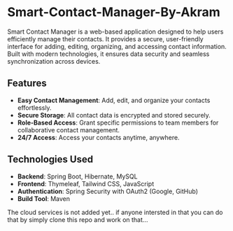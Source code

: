 # Smart-Contact-Manager-By-Akram


Smart Contact Manager is a web-based application designed to help users efficiently manage their contacts. It provides a secure, user-friendly interface for adding, editing, organizing, and accessing contact information. Built with modern technologies, it ensures data security and seamless synchronization across devices.

## Features

- **Easy Contact Management**: Add, edit, and organize your contacts effortlessly.
- **Secure Storage**: All contact data is encrypted and stored securely.
- **Role-Based Access**: Grant specific permissions to team members for collaborative contact management.
- **24/7 Access**: Access your contacts anytime, anywhere.

## Technologies Used

- **Backend**: Spring Boot, Hibernate, MySQL
- **Frontend**: Thymeleaf, Tailwind CSS, JavaScript
- **Authentication**: Spring Security with OAuth2 (Google, GitHub)
- **Build Tool**: Maven

The cloud services is not added yet.. if anyone intersted in that you can do that by simply clone this repo and work on that...
